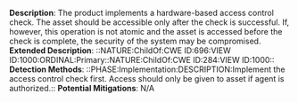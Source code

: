**Description**: The product implements a hardware-based access control check. The asset should be accessible only after the check is successful. If, however, this operation is not atomic and the asset is accessed before the check is complete, the security of the system may be compromised.
**Extended Description**: ::NATURE:ChildOf:CWE ID:696:VIEW ID:1000:ORDINAL:Primary::NATURE:ChildOf:CWE ID:284:VIEW ID:1000::
**Detection Methods**: ::PHASE:Implementation:DESCRIPTION:Implement the access control check first. Access should only be given to asset if agent is authorized.::
**Potential Mitigations**: N/A
